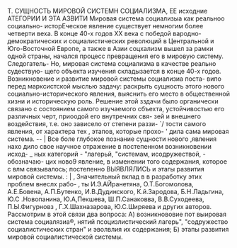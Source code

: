 Т. СУЩНОСТЬ МИРОВОЙ СИСТЕМН СОЦИАЛИЗМА, ЕЕ исходние
АТЕГОРИИ И ЭТА АЗВИТИ
Мировая система социализыа как реальноо социально-
исторЕческое явление существует немногим более четверти веха.
В конце 40-х годов ХХ века с победой вародно-демократических
и социалистических революций в Центральной и Юго-Восточной
Европе, а также в Азии соцхализм вышел за рамки одной страны,
начался процесс превращения его в мировую систему. Следогатель-
Но, мировая система социализма в качестве реально судествую-
щего объекта изучения складызается в конце 40-х годов.
Возникновение и развитие мировой системы социализиа поста-
випо перед марксистской мыслью задачу: раскрыть сущность этого
нового социально-исторического явления, выяснить его место в
общественной хизни и историческую роль. Решение этой зздачи
было органически связано с состоянием самого изучаемого сбъехта,
устойчивостью его различных черт, приоодой его внутречних свя-
зей и внешнего воздействия, т.е. оно зависело от степени раззи- `/
тости самого явления, от характера тех ‚ этапов, которые прохо- '
дила сама мировая система. --
| Все боле глубокое познание сущности нового ‚явления нахо
дило свое научное отражение в постепенном возникновении исход- _
ных категорий - "лагерьй, "системам, исодружествой, - обозначаю-
цих ново9 явление, в изменении того содержания, которое с влм
связывалось; постепенно ВЫЯВЛЯЛИСЬ и этагы развития мировой
системы. :
| ‚ Значительный вклад в в разработку этих проблем внеслх рабо-
‚ ты И.Э.АЙранетяна, О.Т.Богомолова, А.Е.Бовена, А.П.Бутенко,
И.В.Дудинского, К.й.Зародова, Б.Н.Ладьгина, Ю.С .Новопанина,
Ю.А,Пекшева, Ш.П.Санаковва, В.В.Суходеева, П.Ы.Фигурновз ,
Г.Х.Шахназарова, Ю.С.Ширяева и других авторов.
Рассмотрим в этой связи два вопроса: А) возникнововие пот
выировая система социалязиа®,
нятий псоцизлистический лагерь",
"содружество социалистических стран" и эволвлия их содержания;
Б) этапы развития мировой социалистической системы.
